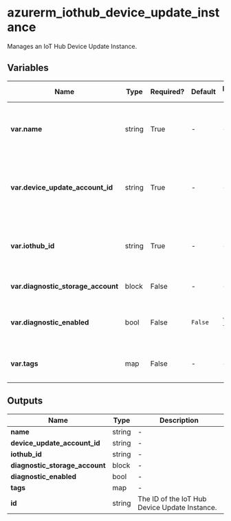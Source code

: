 # azurerm_iothub_device_update_instance

Manages an IoT Hub Device Update Instance.

## Variables

| Name | Type | Required? | Default  | possible values | Description |
| ---- | ---- | --------- | -------- | ----------- | ----------- |
| **var.name** | string | True | -  |  -  | Specifies the name which should be used for this IoT Hub Device Update Instance. Changing this forces a new resource to be created. | 
| **var.device_update_account_id** | string | True | -  |  -  | Specifies the ID of the IoT Hub Device Update Account where the IoT Hub Device Update Instance exists. Changing this forces a new resource to be created. | 
| **var.iothub_id** | string | True | -  |  -  | Specifies the ID of the IoT Hub associated with the IoT Hub Device Update Instance. Changing this forces a new resource to be created. | 
| **var.diagnostic_storage_account** | block | False | -  |  -  | A `diagnostic_storage_account` block. | 
| **var.diagnostic_enabled** | bool | False | `False`  |  `true`, `false`  | Whether the diagnostic log collection is enabled. Possible values are `true` and `false`. Defaults to `false`. | 
| **var.tags** | map | False | -  |  -  | A mapping of tags which should be assigned to the IoT Hub Device Update Instance. | 



## Outputs

| Name | Type | Description |
| ---- | ---- | --------- | 
| **name** | string  | - | 
| **device_update_account_id** | string  | - | 
| **iothub_id** | string  | - | 
| **diagnostic_storage_account** | block  | - | 
| **diagnostic_enabled** | bool  | - | 
| **tags** | map  | - | 
| **id** | string  | The ID of the IoT Hub Device Update Instance. | 